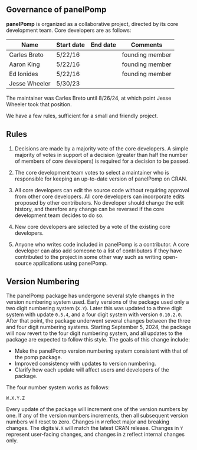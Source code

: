 
## Governance of **panelPomp**

**panelPomp** is organized as a collaborative project, directed by its core development team. Core developers are as follows:

| Name          | Start date | End date | Comments        |
| ------------- | ---------- | -------- | --------------- |
| Carles Breto  |  5/22/16   |          | founding member |
| Aaron King    |  5/22/16   |          | founding member |
| Ed Ionides    |  5/22/16   |          | founding member | 
| Jesse Wheeler |  5/30/23   |          |                 |

The maintainer was Carles Breto until 8/26/24, at which point Jesse Wheeler took that position.

We have a few rules, sufficient for a small and friendly project.

## Rules

1. Decisions are made by a majority vote of the core developers. A simple majority of votes in support of a decision (greater than half the number of members of core developers) is required for a decision to be passed.

2. The core development team votes to select a maintainer who is responsible for keeping an up-to-date version of panelPomp on CRAN.

3. All core developers can edit the source code without requiring approval from other core developers.  All core developers can incorporate edits proposed by other contributors. No developer should change the edit history, and therefore any change can be reversed if the core development team decides to do so.

4. New core developers are selected by a vote of the existing core developers.

5. Anyone who writes code included in panelPomp is a contributor. A core developer can also add someone to a list of contributors if they have contributed to the project in some other way such as writing open-source applications using panelPomp.

## Version Numbering 

The panelPomp package has undergone several style changes in the version numbering system used.
Early versions of the package used only a two digit numbering system (`X.Y`).
Later this was updated to a three digit system with update `0.5.4`, and a four digit system with version `0.10.2.0`.
After that point, the package underwent several changes between the three and four digit numbering systems.
Starting September 5, 2024, the package will now revert to the four digit numbering system, and all updates to the package are expected to follow this style. 
The goals of this change include: 

- Make the panelPomp version numbering system consistent with that of the pomp package.
- Improved consistency with updates to version numbering.
- Clarify how each update will affect users and developers of the package. 

The four number system works as follows: 

```
W.X.Y.Z
```


Every update of the package will increment one of the version numbers by one.
If any of the version numbers increments, then all subsequent version numbers will reset to zero.
Changes in `W` reflect major and breaking changes. 
The digits `W.X` will match the latest CRAN release. 
Changes in `Y` represent user-facing changes, and changes in `Z` reflect internal changes only. 

